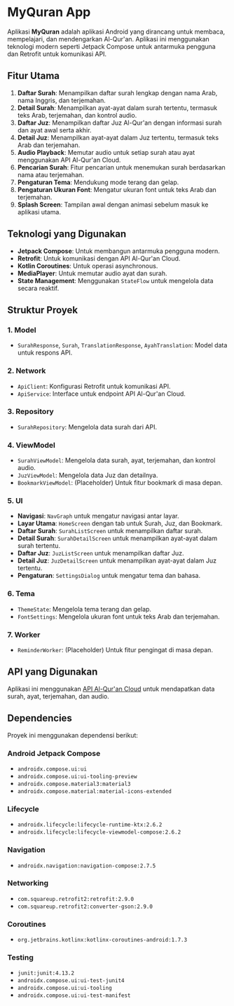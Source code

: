 # MyQuran App

Aplikasi **MyQuran** adalah aplikasi Android yang dirancang untuk membaca, mempelajari, dan mendengarkan Al-Qur'an. Aplikasi ini menggunakan teknologi modern seperti Jetpack Compose untuk antarmuka pengguna dan Retrofit untuk komunikasi API.

## Fitur Utama

1. **Daftar Surah**: Menampilkan daftar surah lengkap dengan nama Arab, nama Inggris, dan terjemahan.
2. **Detail Surah**: Menampilkan ayat-ayat dalam surah tertentu, termasuk teks Arab, terjemahan, dan kontrol audio.
3. **Daftar Juz**: Menampilkan daftar Juz Al-Qur'an dengan informasi surah dan ayat awal serta akhir.
4. **Detail Juz**: Menampilkan ayat-ayat dalam Juz tertentu, termasuk teks Arab dan terjemahan.
5. **Audio Playback**: Memutar audio untuk setiap surah atau ayat menggunakan API Al-Qur'an Cloud.
6. **Pencarian Surah**: Fitur pencarian untuk menemukan surah berdasarkan nama atau terjemahan.
7. **Pengaturan Tema**: Mendukung mode terang dan gelap.
8. **Pengaturan Ukuran Font**: Mengatur ukuran font untuk teks Arab dan terjemahan.
9. **Splash Screen**: Tampilan awal dengan animasi sebelum masuk ke aplikasi utama.

## Teknologi yang Digunakan

- **Jetpack Compose**: Untuk membangun antarmuka pengguna modern.
- **Retrofit**: Untuk komunikasi dengan API Al-Qur'an Cloud.
- **Kotlin Coroutines**: Untuk operasi asynchronous.
- **MediaPlayer**: Untuk memutar audio ayat dan surah.
- **State Management**: Menggunakan `StateFlow` untuk mengelola data secara reaktif.

## Struktur Proyek

### 1. **Model**
   - `SurahResponse`, `Surah`, `TranslationResponse`, `AyahTranslation`: Model data untuk respons API.

### 2. **Network**
   - `ApiClient`: Konfigurasi Retrofit untuk komunikasi API.
   - `ApiService`: Interface untuk endpoint API Al-Qur'an Cloud.

### 3. **Repository**
   - `SurahRepository`: Mengelola data surah dari API.

### 4. **ViewModel**
   - `SurahViewModel`: Mengelola data surah, ayat, terjemahan, dan kontrol audio.
   - `JuzViewModel`: Mengelola data Juz dan detailnya.
   - `BookmarkViewModel`: (Placeholder) Untuk fitur bookmark di masa depan.

### 5. **UI**
   - **Navigasi**: `NavGraph` untuk mengatur navigasi antar layar.
   - **Layar Utama**: `HomeScreen` dengan tab untuk Surah, Juz, dan Bookmark.
   - **Daftar Surah**: `SurahListScreen` untuk menampilkan daftar surah.
   - **Detail Surah**: `SurahDetailScreen` untuk menampilkan ayat-ayat dalam surah tertentu.
   - **Daftar Juz**: `JuzListScreen` untuk menampilkan daftar Juz.
   - **Detail Juz**: `JuzDetailScreen` untuk menampilkan ayat-ayat dalam Juz tertentu.
   - **Pengaturan**: `SettingsDialog` untuk mengatur tema dan bahasa.

### 6. **Tema**
   - `ThemeState`: Mengelola tema terang dan gelap.
   - `FontSettings`: Mengelola ukuran font untuk teks Arab dan terjemahan.

### 7. **Worker**
   - `ReminderWorker`: (Placeholder) Untuk fitur pengingat di masa depan.

## API yang Digunakan

Aplikasi ini menggunakan [API Al-Qur'an Cloud](https://alquran.cloud/) untuk mendapatkan data surah, ayat, terjemahan, dan audio.
## Dependencies

Proyek ini menggunakan dependensi berikut:

### Android Jetpack Compose
- `androidx.compose.ui:ui`
- `androidx.compose.ui:ui-tooling-preview`
- `androidx.compose.material3:material3`
- `androidx.compose.material:material-icons-extended`

### Lifecycle
- `androidx.lifecycle:lifecycle-runtime-ktx:2.6.2`
- `androidx.lifecycle:lifecycle-viewmodel-compose:2.6.2`

### Navigation
- `androidx.navigation:navigation-compose:2.7.5`

### Networking
- `com.squareup.retrofit2:retrofit:2.9.0`
- `com.squareup.retrofit2:converter-gson:2.9.0`

### Coroutines
- `org.jetbrains.kotlinx:kotlinx-coroutines-android:1.7.3`

### Testing
- `junit:junit:4.13.2`
- `androidx.compose.ui:ui-test-junit4`
- `androidx.compose.ui:ui-tooling`
- `androidx.compose.ui:ui-test-manifest`
